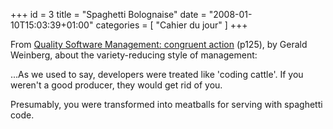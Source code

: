 +++
id = 3
title = "Spaghetti Bolognaise"
date = "2008-01-10T15:03:39+01:00"
categories = [ "Cahier du jour" ]
+++

From [Quality Software Management: congruent action](../article_51) (p125), by Gerald Weinberg, about the variety-reducing style of management:

...As we used to say, developers were treated like 'coding cattle'. If you weren't a good producer, they would get rid of you.

Presumably, you were transformed into meatballs for serving with spaghetti code.
